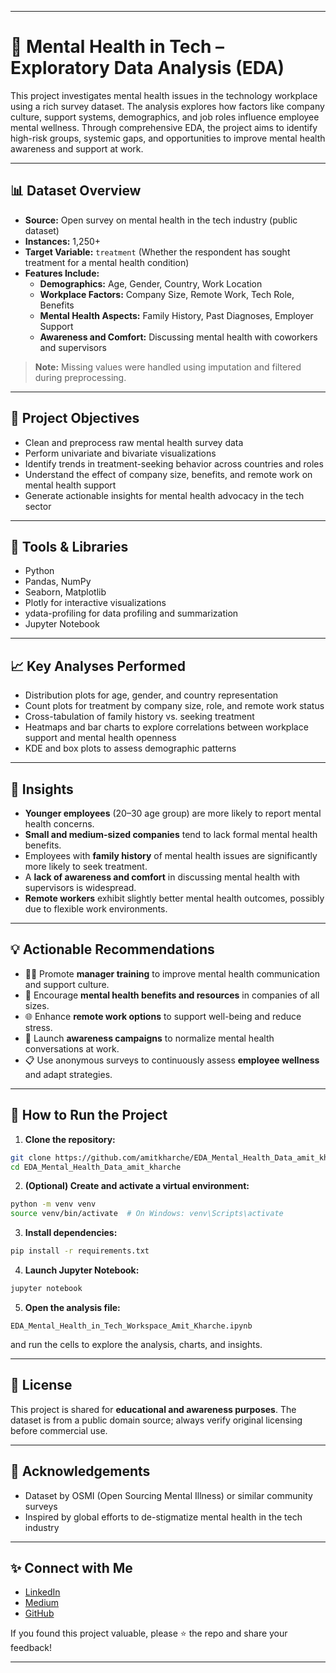 
---
# 🧠 Mental Health in Tech – Exploratory Data Analysis (EDA)

This project investigates mental health issues in the technology workplace using a rich survey dataset. The analysis explores how factors like company culture, support systems, demographics, and job roles influence employee mental wellness. Through comprehensive EDA, the project aims to identify high-risk groups, systemic gaps, and opportunities to improve mental health awareness and support at work.

---

## 📊 Dataset Overview

- **Source:** Open survey on mental health in the tech industry (public dataset)
- **Instances:** 1,250+
- **Target Variable:** `treatment` (Whether the respondent has sought treatment for a mental health condition)
- **Features Include:**
  - **Demographics:** Age, Gender, Country, Work Location
  - **Workplace Factors:** Company Size, Remote Work, Tech Role, Benefits
  - **Mental Health Aspects:** Family History, Past Diagnoses, Employer Support
  - **Awareness and Comfort:** Discussing mental health with coworkers and supervisors

> **Note:** Missing values were handled using imputation and filtered during preprocessing.

---

## 📌 Project Objectives

- Clean and preprocess raw mental health survey data
- Perform univariate and bivariate visualizations
- Identify trends in treatment-seeking behavior across countries and roles
- Understand the effect of company size, benefits, and remote work on mental health support
- Generate actionable insights for mental health advocacy in the tech sector

---

## 🔧 Tools & Libraries

- Python
- Pandas, NumPy
- Seaborn, Matplotlib
- Plotly for interactive visualizations
- ydata-profiling for data profiling and summarization
- Jupyter Notebook

---

## 📈 Key Analyses Performed

- Distribution plots for age, gender, and country representation
- Count plots for treatment by company size, role, and remote work status
- Cross-tabulation of family history vs. seeking treatment
- Heatmaps and bar charts to explore correlations between workplace support and mental health openness
- KDE and box plots to assess demographic patterns

---

## 📌 Insights

- **Younger employees** (20–30 age group) are more likely to report mental health concerns.
- **Small and medium-sized companies** tend to lack formal mental health benefits.
- Employees with **family history** of mental health issues are significantly more likely to seek treatment.
- A **lack of awareness and comfort** in discussing mental health with supervisors is widespread.
- **Remote workers** exhibit slightly better mental health outcomes, possibly due to flexible work environments.

---

## 💡 Actionable Recommendations

- 🧑‍💼 Promote **manager training** to improve mental health communication and support culture.
- 🏥 Encourage **mental health benefits and resources** in companies of all sizes.
- 🌐 Enhance **remote work options** to support well-being and reduce stress.
- 📢 Launch **awareness campaigns** to normalize mental health conversations at work.
- 📋 Use anonymous surveys to continuously assess **employee wellness** and adapt strategies.

---

## 🧪 How to Run the Project

1. **Clone the repository:**
```bash
git clone https://github.com/amitkharche/EDA_Mental_Health_Data_amit_kharche.git
cd EDA_Mental_Health_Data_amit_kharche
````

2. **(Optional) Create and activate a virtual environment:**

```bash
python -m venv venv
source venv/bin/activate  # On Windows: venv\Scripts\activate
```

3. **Install dependencies:**

```bash
pip install -r requirements.txt
```

4. **Launch Jupyter Notebook:**

```bash
jupyter notebook
```

5. **Open the analysis file:**

```
EDA_Mental_Health_in_Tech_Workspace_Amit_Kharche.ipynb
```

and run the cells to explore the analysis, charts, and insights.

---

## 📜 License

This project is shared for **educational and awareness purposes**. The dataset is from a public domain source; always verify original licensing before commercial use.

---

## 🤝 Acknowledgements

* Dataset by OSMI (Open Sourcing Mental Illness) or similar community surveys
* Inspired by global efforts to de-stigmatize mental health in the tech industry

---

## ✨ Connect with Me

* [LinkedIn](https://www.linkedin.com/in/amit-kharche)
* [Medium](https://medium.com/@amitkharche14)
* [GitHub](https://github.com/amitkharche)

If you found this project valuable, please ⭐ the repo and share your feedback!

---
